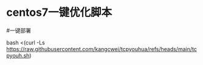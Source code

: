 # centos7一键优化脚本

#一键部署

bash <(curl -Ls https://raw.githubusercontent.com/kangcwei/tcpyouhua/refs/heads/main/tcpyouh.sh)
